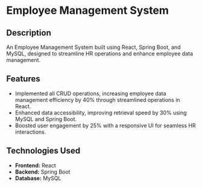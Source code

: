 # Employee Management System

## Description
An Employee Management System built using React, Spring Boot, and MySQL, designed to streamline HR operations and enhance employee data management.

## Features
- Implemented all CRUD operations, increasing employee data management efficiency by 40% through streamlined operations in React.
- Enhanced data accessibility, improving retrieval speed by 30% using MySQL and Spring Boot.
- Boosted user engagement by 25% with a responsive UI for seamless HR interactions.

## Technologies Used
- **Frontend:** React
- **Backend:** Spring Boot
- **Database:** MySQL

